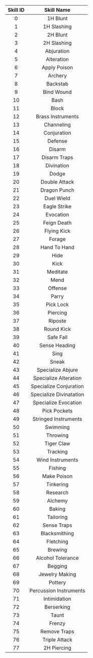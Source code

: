 **Skill ID**|**Skill Name**
:-----:|:-----:
0|1H Blunt
1|1H Slashing
2|2H Blunt
3|2H Slashing
4|Abjuration
5|Alteration
6|Apply Poison
7|Archery
8|Backstab
9|Bind Wound
10|Bash
11|Block
12|Brass Instruments
13|Channeling
14|Conjuration
15|Defense
16|Disarm
17|Disarm Traps
18|Divination
19|Dodge
20|Double Attack
21|Dragon Punch
22|Duel Wield
23|Eagle Strike
24|Evocation
25|Feign Death
26|Flying Kick
27|Forage
28|Hand To Hand
29|Hide
30|Kick
31|Meditate
32|Mend
33|Offense
34|Parry
35|Pick Lock
36|Piercing
37|Riposte
38|Round Kick
39|Safe Fall
40|Sense Heading
41|Sing
42|Sneak
43|Specialize Abjure
44|Specialize Alteration
45|Specialize Conjuration
46|Specialize Divinatation
47|Specialize Evocation
48|Pick Pockets
49|Stringed Instruments
50|Swimming
51|Throwing
52|Tiger Claw
53|Tracking
54|Wind Instruments
55|Fishing
56|Make Poison
57|Tinkering
58|Research
59|Alchemy
60|Baking
61|Tailoring
62|Sense Traps
63|Blacksmithing
64|Fletching
65|Brewing
66|Alcohol Tolerance
67|Begging
68|Jewelry Making
69|Pottery
70|Percussion Instruments
71|Intimidation
72|Berserking
73|Taunt 
74|Frenzy
75|Remove Traps
76|Triple Attack
77|2H Piercing